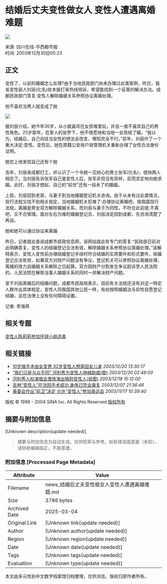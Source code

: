 # 结婚后丈夫变性做女人 变性人遭遇离婚难题

![](//beacon.sina.com.cn/a.gif?noScript)

来源: 四川在线-华西都市报  
时间: 2003年12月30日05:23  

## 正文

变性了，以前的婚姻怎么处理?由于当地民政部门尚未办理过此类案例，昨日，我省变性丽人刘丽(化名)给本报打来热线倾诉，希望能找到一个妥善的解决办法。成都民政部门答复:变性人解除婚姻关系参照协议离婚处理。

他不喜欢当男人就变成了她

![](http://image2.sina.com.cn/dy/images/xfrd_04.gif) 

据刘丽介绍，她今年30岁，从小就喜欢在女孩堆里玩，并且一直不喜欢自己的男性角色。25岁那年，在家人的张罗下，他不情愿地和当地一女孩结了婚。“我以为，结婚后，自己向往当女性的想法会改变，哪知完全不行。”前年，刘丽作了一个重大决定:变性。变性后，她在原籍公安局户政管理机关重新办理了女性合法身份证明。

她恋上他发现自己还有个她

去年，刘丽来成都打工，并认识了一个令她一见倾心的男士张军(化名)，很快两人相恋了。当刘丽告诉张军自己是变性人后，张军非但没有异样，反而坚定地向她求婚。此时，刘丽才想起，自己的“前世”还有一段未了的婚姻。

上周，刘丽回到老家，与妻子到当地婚姻登记机关咨询。由于从未有过此类情况，现行法规又找不到相关规定，当地婚姻机关犯难了:办理协议离婚吧，按我国现行法规，离婚是男女双方解除婚姻关系，而刘丽与妻子为同性，不符合此前提;不离吧，又不合情理。面对左右为难的婚姻登记员，刘丽决定回到成都，先咨询清楚了再说。

她和她可以通过协议来离婚

昨日，记者就此查阅成都市民政信息网，该网站就此有专门的答复:“民政部日前对此明确答复，变性人的结婚登记合法有效，解除婚姻关系参照协议离婚处理。”该解释表示，变性人变性前办理结婚登记手续时符合结婚的实质要件和形式要件，结婚登记合法有效，如果双方对财产问题没有争议，登记机关可以参照协议离婚处理，离婚的效力自婚姻关系解除之日起算。双方因财产分割发生争议起诉至人民法院的，人民法院在解除当事人婚姻关系的同时一并解决财产问题。

至于刘丽离婚后的结婚问题，成都市民政局表示，目前有关法规还没有对这一特定人群作出具体规定，变性人同我国其他公民一样，有权按照婚姻法与异性自愿登记结婚，这在法律上没有任何障碍设置。

记者: 李海燕

## 相关专题

[变性人陈莉莉参加环球小姐选美](http://news.sina.com.cn/z/schelilixuanmei) 

## 相关链接

- [10岁做手术由女变男 32岁变性人想索回女儿身](http://news.sina.com.cn/s/2003-12-20/13302424532.html) _2003/12/20 13:30:17_
- [“我们只是与众不同” 河利秀为变性人呐喊助威(图)](http://ent.sina.com.cn/2003-12-20/0248258305.html) _2003/12/20 02:48:00_
- [河利秀人权演唱会激情演出犒慰变性人(组图)](http://ent.sina.com.cn/2003-12-18/1512256792.html) _2003/12/18 15:12:00_
- [吉林“变性人”在沈阳手术成功 身体已完全康复](http://news.sina.com.cn/c/2003-12-07/21361280509s.shtml) _2003/12/07 21:36:46_
- [奥委会作出“前卫”决定 允许“变性人”参加奥运会](http://sports.sina.com.cn/o/2003-11-17/1039661700.shtml) _2003/11/17 10:39:40_

版权 © 1996 - 2004 SINA Inc. All Rights Reserved [版权所有](http://www.sina.com.cn/intro/copyright.shtml)
<!-- tcd_original_link http://news.sina.com.cn/s/2003-12-30/05232498907.shtml -->


## 摘要与附加信息

<!-- tcd_abstract -->
[Unknown description(update needed)]
<!-- tcd_abstract_end -->

> 摘要与附加信息为自动生成，仅供检索与参考。如有错误或遗漏（未知），请协助编辑指正，不胜感激。

### 附加信息 [Processed Page Metadata]

| Attribute       | Value                                  |
|-----------------|----------------------------------------|
| Filename        | news_结婚后丈夫变性做女人变性人遭遇离婚难题.md                             |
| Size            | 3786 bytes                           |
| Archived Date   | 2025-03-04                             |
| Original Link   | [Unknown link(update needed)]                       |
| Author          | [Unknown author(update needed)]                               |
| Region          | [Unknown region(update needed)]                               |
| Date            | [Unknown date(update needed)]                                 |
| Tags            | [Unknown tags(update needed)]                                 |
| Evaluation            | [Unknown type(update needed)]                                 |
<!-- tcd_table_end -->

本文由多元性别中文数字档案馆归档整理，仅供浏览。版权归原作者所有。
